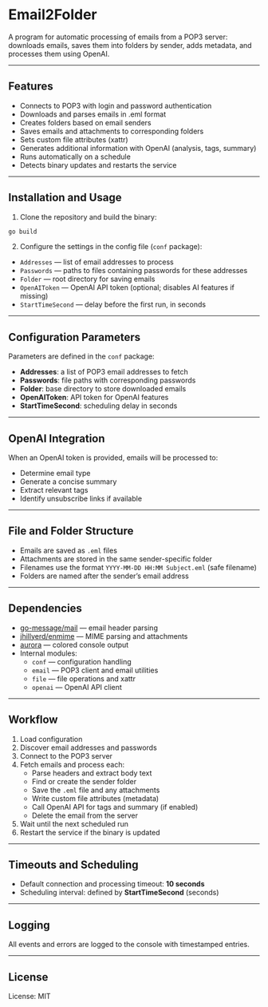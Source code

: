 # Email2Folder

A program for automatic processing of emails from a POP3 server: downloads emails, saves them into folders by sender, adds metadata, and processes them using OpenAI.

---

## Features

- Connects to POP3 with login and password authentication
- Downloads and parses emails in .eml format
- Creates folders based on email senders
- Saves emails and attachments to corresponding folders
- Sets custom file attributes (xattr)
- Generates additional information with OpenAI (analysis, tags, summary)
- Runs automatically on a schedule
- Detects binary updates and restarts the service

---

## Installation and Usage

1. Clone the repository and build the binary:

```bash
go build
```

2. Configure the settings in the config file (`conf` package):

- `Addresses` — list of email addresses to process
- `Passwords` — paths to files containing passwords for these addresses
- `Folder` — root directory for saving emails
- `OpenAIToken` — OpenAI API token (optional; disables AI features if missing)
- `StartTimeSecond` — delay before the first run, in seconds

---

## Configuration Parameters

Parameters are defined in the `conf` package:

- **Addresses**: a list of POP3 email addresses to fetch
- **Passwords**: file paths with corresponding passwords
- **Folder**: base directory to store downloaded emails
- **OpenAIToken**: API token for OpenAI features
- **StartTimeSecond**: scheduling delay in seconds

---

## OpenAI Integration

When an OpenAI token is provided, emails will be processed to:

- Determine email type
- Generate a concise summary
- Extract relevant tags
- Identify unsubscribe links if available

---

## File and Folder Structure

- Emails are saved as `.eml` files
- Attachments are stored in the same sender-specific folder
- Filenames use the format `YYYY-MM-DD HH:MM Subject.eml` (safe filename)
- Folders are named after the sender’s email address

---

## Dependencies

- [go-message/mail](https://github.com/emersion/go-message) — email header parsing
- [jhillyerd/enmime](https://github.com/jhillyerd/enmime) — MIME parsing and attachments
- [aurora](https://github.com/logrusorgru/aurora) — colored console output
- Internal modules:
  - `conf` — configuration handling
  - `email` — POP3 client and email utilities
  - `file` — file operations and xattr
  - `openai` — OpenAI API client

---

## Workflow

1. Load configuration
2. Discover email addresses and passwords
3. Connect to the POP3 server
4. Fetch emails and process each:
   - Parse headers and extract body text
   - Find or create the sender folder
   - Save the `.eml` file and any attachments
   - Write custom file attributes (metadata)
   - Call OpenAI API for tags and summary (if enabled)
   - Delete the email from the server
5. Wait until the next scheduled run
6. Restart the service if the binary is updated

---

## Timeouts and Scheduling

- Default connection and processing timeout: **10 seconds**
- Scheduling interval: defined by **StartTimeSecond** (seconds)

---

## Logging

All events and errors are logged to the console with timestamped entries.

---

## License

License: MIT